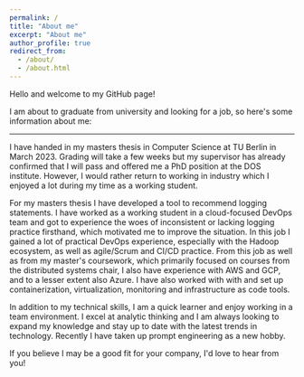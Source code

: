 ```yaml
---
permalink: /
title: "About me"
excerpt: "About me"
author_profile: true
redirect_from: 
  - /about/
  - /about.html
---
```


Hello and welcome to my GitHub page!

I am about to graduate from university and looking for a job, so here's some information about me:

------

I have handed in my masters thesis in Computer Science at TU Berlin in March 2023. Grading will take a few weeks but my supervisor has already confirmed that I will pass and offered me a PhD position at the DOS institute. However, I would rather return to working in industry which I enjoyed a lot during my time as a working student.

For my masters thesis I have developed a tool to recommend logging statements. I have worked as a working student in a cloud-focused DevOps team and got to experience the woes of inconsistent or lacking logging practice firsthand, which motivated me to improve the situation. In this job I gained a lot of practical DevOps experience, especially with the Hadoop ecosystem, as well as agile/Scrum and CI/CD practice. From this job as well as from my master's coursework, which primarily focused on courses from the distributed systems chair, I also have experience with AWS and GCP, and to a lesser extent also Azure. I have also worked with with and set up containerization, virtualization, monitoring and infrastructure as code tools. 

In addition to my technical skills, I am a quick learner and enjoy working in a team environment. I excel at analytic thinking and I am always looking to expand my knowledge and stay up to date with the latest trends in technology. Recently I have taken up prompt engineering as a new hobby.

If you believe I may be a good fit for your company, I'd love to hear from you!